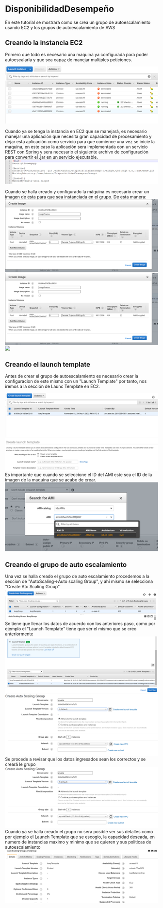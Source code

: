 # DisponibilidadDesempeño

En este tutorial se mostrará como se crea un grupo de autoescalamiento usando EC2 y los grupos de autoescalamiento de AWS

## Creando la instancia EC2

Primero que todo es necesario una maquina ya configurada para poder autoescalarla y que sea capaz de manejar multiples peticiones.

![](/images/ec2.png)

Cuando ya se tenga la instancia en EC2 que se manejará, es necesario manejar una aplicación que necesita gran capacidad de procesamiento
y dejar esta aplicación como servicio para que comience una vez se inicie la maquina, en este caso la aplicación sera implementada con un servicio REST
 con Spring y sera necesario el siguiente archivo de configuración para convertir el .jar en un servicio ejecutable.
 ![](/images/restService.png)
 
Cuando se halla creado y configurado la máquina es necesario crear un imagen de esta para que sea instanciada en el grupo.
De esta manera:
![](/images/ami1.png)
![](/images/ami2.png)
![](/images/ami3.png)

## Creando el launch template

Antes de crear el grupo de autoescalamiento es necesario crear la configuracion de este mismo con un "Launch Template" por tanto, nos iremos
a la sección de Launc Template en EC2.

![](/images/Launch1.png)
![](/images/Launch2.png)
Es importante que cuando se seleccione el ID del AMI este sea el ID de la imagen de la maquina que se acabo de crear.
![](/images/Launch3.png)

## Creando el grupo de auto escalamiento

Una vez se halla creado el grupo de auto escalamiento procedemos a la seccion de "AutoScaling->Auto scaling Group", y ahí mismo se selecciona "Create Ato Scaling Group"
![](/images/autoS1.png)
Se tiene que llenar los datos de acuerdo con los anteriores paso, como por ejemplo el "Launch Template" tiene que ser el mismo que se creo anteriormente
![](/images/autoS2.png)
![](/images/autoS3.png)
Se procede a revisar que los datos ingresados sean los correctos y se creará le grupo
![](/images/autos3.png)
Cuando ya se halla creado el grupo no sera posible ver sus detalles como por ejemplo el Launch Template que se escogio, la capacidad deseada, en numero de instancias maximo
y minimo que se quieren y sus politicas de autoescalamiento
![](/images/autoS5.png)